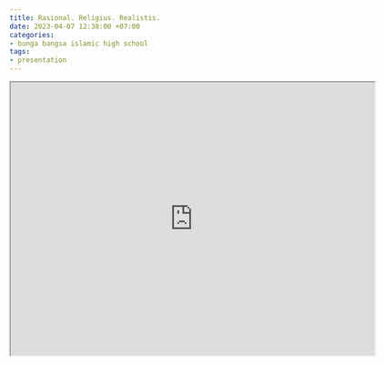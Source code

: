 ```yaml
---
title: Rasional. Religius. Realistis.
date: 2023-04-07 12:38:00 +07:00
categories:
- bunga bangsa islamic high school
tags:
- presentation
---
```


<iframe src="https://drive.google.com/file/d/1JkGhT_6XFBRvUZUptUL_dmm0QFs7gnip/preview" width="640" height="480" allow="autoplay"></iframe>